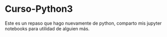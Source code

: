 # Curso-Python3
Este es un repaso que hago nuevamente de python, comparto mis jupyter notebooks para utilidad de alguien más.
